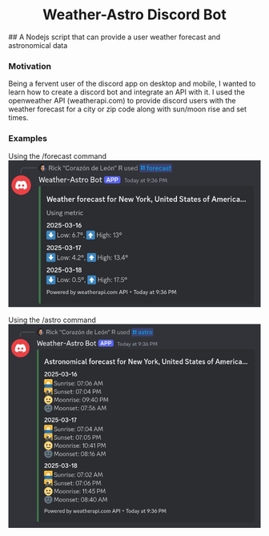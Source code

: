 <center><h1>Weather-Astro Discord Bot</h1></center>
## A Nodejs script that can provide a user weather forecast and astronomical data


### Motivation

Being a fervent user of the discord app on desktop and mobile, I wanted to learn how to create a discord bot and integrate an API with it. I used the openweather API (weatherapi.com) to provide discord users with the weather forecast for a city or zip code along with sun/moon rise and set times.

### Examples

Using the /forecast command
![Forecast image](assets/forecast.png)

Using the /astro command
![Astronomical image](assets/astro.png)